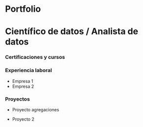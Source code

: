 # Portfolio

# Científico de datos / Analista de datos
### Certificaciones y cursos
### Experiencia laboral
- Empresa 1
- Empresa 2

### Proyectos
- Proyecto agregaciones

- Proyecto 2

  
